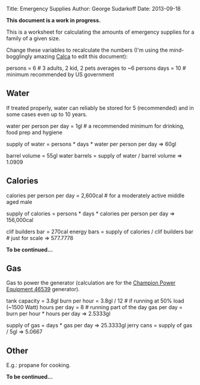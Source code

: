 Title: Emergency Supplies
Author: George Sudarkoff
Date: 2013-09-18

**This document is a work in progress.**

This is a worksheet for calculating the amounts of emergency supplies for a family of a given size.

Change these variables to recalculate the numbers (I'm using the mind-bogglingly amazing [Calca](http://calca.io/) to edit this document):

persons = 6    # 3 adults, 2 kid, 2 pets averages to ~6 persons
days = 10      # minimum recommended by US government

## Water

If treated properly, water can reliably be stored for 5 (recommended) and in some cases even up to 10 years.

water per person per day = 1gl # a recommended minimum for drinking, food prep and hygiene

supply of water = persons * days * water per person per day
    => 60gl

barrel volume = 55gl
water barrels = supply of water / barrel volume
    => 1.0909

## Calories

calories per person per day = 2,600cal # for a moderately active middle aged male

supply of calories = persons * days * calories per person per day
    => 156,000cal

clif builders bar = 270cal
energy bars = supply of calories / clif builders bar # just for scale
    => 577.7778

**To be continued...**

## Gas

Gas to power the generator (calculation are for the [Champion Power Equipment 46539](http://amzn.com/B004HSP7EK) generator).

tank capacity = 3.8gl
burn per hour = 3.8gl / 12                     # if running at 50% load (~1500 Watt)
hours per day = 8                              # running part of the day
gas per day = burn per hour * hours per day
    => 2.5333gl

supply of gas = days * gas per day
    => 25.3333gl
jerry cans = supply of gas / 5gl
    => 5.0667

## Other

E.g.: propane for cooking.

**To be continued...**
